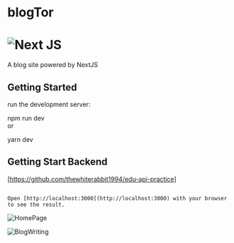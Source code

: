 # blogTor
# ![Next JS](https://img.shields.io/badge/Next-black?style=for-the-badge&logo=next.js&logoColor=white)
<!--   -->
A blog site powered by NextJS



## Getting Started

run the development server:
<div>
npm run dev
 </div>
 or

 
yarn dev

## Getting Start Backend

 [https://github.com/thewhiterabbit1994/edu-api-practice] 


```

Open [http://localhost:3000](http://localhost:3000) with your browser to see the result.

```

![HomePage](https://s2.uupload.ir/files/homepage_tf6a.png)


![BlogWriting](https://s2.uupload.ir/files/blogwrite_hc7p.png)
